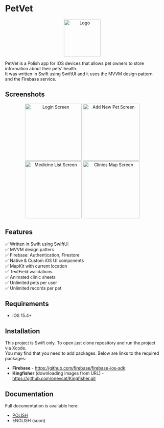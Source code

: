 # PetVet
<p align="center">
	<img src="http://mgorzkowski.pl/wp-content/uploads/2022/10/petVietIcon.png)" alt="Logo" width="120" >
</p>
PetVet is a Polish app for iOS devices that allows pet owners to store information about their pets' health.<br>
It was written in Swift using SwiftUI and it uses the MVVM design pattern and the Firebase service.

## Screenshots
<p align="center">
	<img src="http://mgorzkowski.pl/wp-content/uploads/2022/10/login-screen-iphone13promax.png" alt="Login Screen" width="185">
	<img src="http://mgorzkowski.pl/wp-content/uploads/2022/10/add-pet-screen-iphone13promax.png" alt="Add New Pet Screen" width="185"><br>
	<img src="http://mgorzkowski.pl/wp-content/uploads/2022/10/medicine-list-screen-iphone13promax.png" alt="Medicine List Screen" width="185">
	<img src="http://mgorzkowski.pl/wp-content/uploads/2022/10/clinics-map-screen-iphone13promax.png" alt="Clinics Map Screen" width="185">
</p>

## Features
:white_check_mark: Written in Swift using SwiftUI<br>
:white_check_mark: MVVM design patters<br>
:white_check_mark: Firebase: Authentication, Firestore<br>
:white_check_mark: Native & Custom iOS UI components<br>
:white_check_mark: MapKit with current location<br>
:white_check_mark: TextField walidations<br>
:white_check_mark: Animated clinic sheets<br>
:white_check_mark: Unlimited pets per user<br>
:white_check_mark: Unlimited records per pet<br>

## Requirements
- iOS 15.4+

## Installation
This project is Swift only. To open just clone repository and run the project via Xcode.<br>
You may find that you need to add packages. Below are links to the required packages:
- **Firebase** - https://github.com/firebase/firebase-ios-sdk
- **Kingfisher** (downloading images from URL) - https://github.com/onevcat/Kingfisher.git

## Documentation
Full documentation is available here:<br>
- <a href="https://github.com/MichalGorzkowski/petvet/blob/main/DOCUMENTATION-PL.md">POLISH</a><br>
- ENGLISH (soon)
